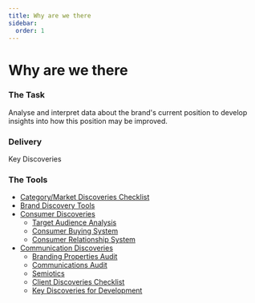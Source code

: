 ```yaml
---
title: Why are we there
sidebar:
  order: 1
---
```


# Why are we there

### The Task

Analyse and interpret data about the brand's current position to develop insights into how this position may be improved.

### Delivery

Key Discoveries

### The Tools

- [Category/Market Discoveries Checklist](./why-are-we-there/category-checklist)
- [Brand Discovery Tools](./why-are-we-there/brand-tools)
- [Consumer Discoveries](./why-are-we-there/consumer-discoveries)
  - [Target Audience Analysis](./why-are-we-there/consumer-discoveries/target-audience-analysis)
  - [Consumer Buying System](./why-are-we-there/consumer-discoveries/consumer-buying-system)
  - [Consumer Relationship System](./why-are-we-there/consumer-discoveries/customer-relationship-system)
- [Communication Discoveries](./why-are-we-there/communication-discoveries)
  - [Branding Properties Audit](./why-are-we-there/brancommunication-discoveries/branding-properties-audit)
  - [Communications Audit](./why-are-we-there/communication-discoveries/communications-audit)
  - [Semiotics](./why-are-we-there/communication-discoveries/semiotics)
  - [Client Discoveries Checklist](./why-are-we-there/communication-discoveries/client-discoveries)
  - [Key Discoveries for Development](./why-are-we-there/communication-discoveries/key-discoveries)
